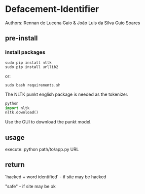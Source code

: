 # Defacement-Identifier

Authors: Rennan de Lucena Gaio & João Luis da Silva Guio Soares

## pre-install

### install packages 
  ```
  sudo pip install nltk
  sudo pip install urllib2
  ```
  or: 
  ```
  sudo bash requirements.sh  
  ```

  The NLTK punkt english package is needed as the tokenizer.
  ```python
  python
  import nltk
  nltk.download()
  ```
  Use the GUI to download the punkt model.
## usage
  execute: python path/to/app.py URL

## return
 'hacked + word identified' - if site may be hacked
 
 "safe" - if site may be ok
  
  
